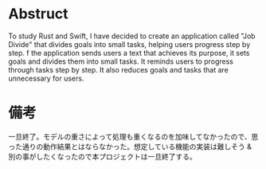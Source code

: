 # Abstruct
To study Rust and Swift, I have decided to create an application called "Job Divide" that divides goals into small tasks, helping users progress step by step. f the application sends users a text that achieves its purpose, it sets goals and divides them into small tasks. It reminds users to progress through tasks step by step. It also reduces goals and tasks that are unnecessary for users.

# 備考
一旦終了。モデルの重さによって処理も重くなるのを加味してなかったので、思った通りの動作結果とはならなかった。想定している機能の実装は難しそう & 別の事がしたくなったので本プロジェクトは一旦終了する。

